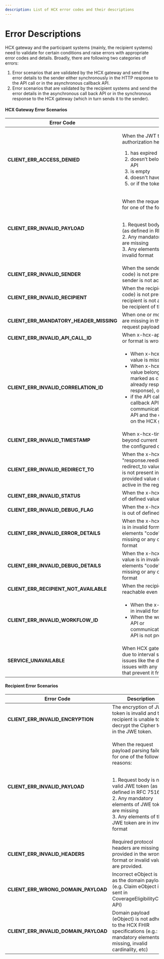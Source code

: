 ```yaml
---
description: List of HCX error codes and their descriptions
---
```


# Error Descriptions

HCX gateway and the participant systems (mainly, the recipient systems) need to validate for certain conditions and raise errors with appropriate error codes and details. Broadly, there are following two categories of errors:

1. Error scenarios that are validated by the HCX gateway and send the error details to the sender either synchronously in the HTTP response to the API call or in the asynchronous callback API.
2. Error scenarios that are validated by the recipient systems and send the error details in the asynchronous call back API or in the synchronous response to the HCX gateway (which in turn sends it to the sender).

#### HCX Gateway Error Scenarios

| Error Code                                  | Description                                                                                                                                                                                                                                                                                                                                                                                                             |
| ------------------------------------------- | ----------------------------------------------------------------------------------------------------------------------------------------------------------------------------------------------------------------------------------------------------------------------------------------------------------------------------------------------------------------------------------------------------------------------- |
| **CLIENT\_ERR\_ACCESS\_DENIED**             | <p></p><p>When the JWT token sent in the HTTP authorization header</p><ol><li>has expired</li><li>doesn’t belong to the sender calling the API</li><li>is empty</li><li>doesn't have access to the called API</li><li>or if the token's role validation failed</li></ol>                                                                                                                                                |
| **CLIENT\_ERR\_INVALID\_PAYLOAD**           | <p>When the request payload parsing failed for one of the following reasons:</p><p><br>1. Request body is not a valid JWE token (as defined in RFC 7516)<br>2. Any mandatory elements of JWE token are missing<br>3. Any elements of the JWE token are in invalid format</p>                                                                                                                                            |
| **CLIENT\_ERR\_INVALID\_SENDER**            | When the sender (with the input sender code) is not present in the registry or if the sender is not active.                                                                                                                                                                                                                                                                                                             |
| **CLIENT\_ERR\_INVALID\_RECIPIENT**         | When the recipient (with the input recipient code) is not present in the registry or if the recipient is not active or is not allowed to be recipient of the called API.                                                                                                                                                                                                                                                |
| **CLIENT\_ERR\_MANDATORY\_HEADER\_MISSING** | When one or more mandatory header fields are missing in the protected header of the request payload.                                                                                                                                                                                                                                                                                                                    |
| **CLIENT\_ERR\_INVALID\_API\_CALL\_ID**     | When x-hcx-api\__call_\_id header is missing or format is wrong                                                                                                                                                                                                                                                                                                                                                         |
| **CLIENT\_ERR\_INVALID\_CORRELATION\_ID**   | <ul><li>When x-hcx-correlation_id header value is missing or format is wrong, or</li><li>When x-hcx-correlation_id header value belongs to a cycle which is marked as closed (i.e. the recipient already responded with the final response), or </li><li>if the API call is an asynchronous callback API or communication_request/communication API and the correlation id does not exist on the HCX gateway </li></ul> |
| **CLIENT\_ERR\_INVALID\_TIMESTAMP**         | When x-hcx-timestamp header value is beyond current system time or older than the configured duration of time.                                                                                                                                                                                                                                                                                                          |
| **CLIENT\_ERR\_INVALID\_REDIRECT\_TO**      | When the x-hcx-status value is "response.reedirect" and if x-hcx-redirect\_to value is not set or a participant is not present in the registry with the provided value or if the participant is not active in the registry.                                                                                                                                                                                             |
| **CLIENT\_ERR\_INVALID\_STATUS**            | When the x-hcx-status header value is out of defined values.                                                                                                                                                                                                                                                                                                                                                            |
| **CLIENT\_ERR\_INVALID\_DEBUG\_FLAG**       | When the x-hcx-debug\_flag header value is out of defined values                                                                                                                                                                                                                                                                                                                                                        |
| **CLIENT\_ERR\_INVALID\_ERROR\_DETAILS**    | When the x-hcx-error\_details header value is in invalid format, i.e. the mandatory elements "code" and "message" are missing or any of the elements are in invalid format                                                                                                                                                                                                                                              |
| **CLIENT\_ERR\_INVALID\_DEBUG\_DETAILS**    | When the x-hcx-debug\_details header value is in invalid format, i.e. the mandatory elements "code" and "message" are missing or any of the elements are in invalid format                                                                                                                                                                                                                                              |
| **CLIENT\_ERR\_RECIPIENT\_NOT\_AVAILABLE**  | When the recipient api endpoint is not reachable even after all the retry attempts                                                                                                                                                                                                                                                                                                                                      |
| **CLIENT\_ERR\_INVALID\_WORKFLOW\_ID**      | <ul><li>When the x-hcx-workflow_id value is in invalid format </li><li>When the workflow id sent in callback API or communication_request/communication API is not present in the HCX gateway</li></ul>                                                                                                                                                                                                                 |
| **SERVICE\_UNAVAILABLE**                    | When HCX gateway is unable to service due to interval server or infrastructure issues like the database is unavailable, or issues with any of the internal components that prevent it from fulfilling the request.                                                                                                                                                                                                      |

#### Recipient Error Scenarios

| Error Code                                | Description                                                                                                                                                                                                                                                                  |
| ----------------------------------------- | ---------------------------------------------------------------------------------------------------------------------------------------------------------------------------------------------------------------------------------------------------------------------------- |
| **CLIENT\_ERR\_INVALID\_ENCRYPTION**      | The encryption of JWE token is invalid and the recipient is unable to decrypt the Cipher text in the JWE token.                                                                                                                                                              |
| **CLIENT\_ERR\_INVALID\_PAYLOAD**         | <p>When the request payload parsing failed for one of the following reasons:</p><p><br>1. Request body is not a valid JWE token (as defined in RFC 7516)<br>2. Any mandatory elements of JWE token are missing<br>3. Any elements of the JWE token are in invalid format</p> |
| **CLIENT\_ERR\_INVALID\_HEADERS**         | Required protocol headers are missing or provided in the wrong format or invalid values are provided.                                                                                                                                                                        |
| **CLIENT\_ERR\_WRONG\_DOMAIN\_PAYLOAD**   | Incorrect eObject is sent as the domain payload (e.g. Claim eObject is sent in CoverageEligibilityCheck API)                                                                                                                                                                 |
| **CLIENT\_ERR\_INVALID\_DOMAIN\_PAYLOAD** | Domain payload (eObject) is not adhering to the HCX FHIR specifications (e.g.: mandatory elements are missing, invalid cardinality, etc)                                                                                                                                     |

